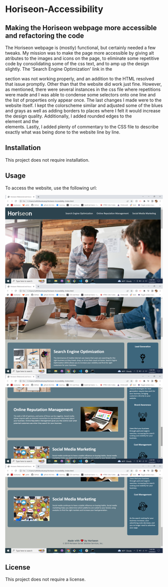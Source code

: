 # Horiseon-Accessibility

## Making the Horiseon webpage more accessible and refactoring the code

The Horiseon webpage is (mostly) functional, but certainly needed a few tweaks. My mission was to make the page more accessible by giving alt atributes to the images and icons on the page, to eliminate some repetitive code by consolidating some of the css text, and to amp up the design slightly.  The 'Search Engine Optimization' link in the <nav> section was not working properly, and an addition to the HTML resolved that issue promptly. Other than that the website did work just fine. However, as mentioned, there were several instances in the css file where repetitions were made and I was able to condense some selectors onto one line and the list of properties only appear once. The last changes I made were to the website itself. I kept the colorscheme similar and adjusted some of the blues and grays as well as adding borders to places where I felt it would increase the design quality. Additionally, I added rounded edges to the <aside> element and the <article> elements. Lastly, I added plenty of commentary to the CSS file to describe exactly what was being done to the website line by line.

## Installation
This project does not require installation. 

## Usage
To access the website, use the following url:

![Screenshot.1](horiseon1.png)
![Screenshot.2](horiseon2.png)
![Screenshot.3](horiseon3.png)
![Screenshot.4](horiseon4.png)

## License

This project does not require a license.
